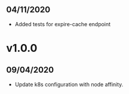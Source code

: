 ## 04/11/2020

- Added tests for expire-cache endpoint

# v1.0.0

## 09/04/2020

- Update k8s configuration with node affinity.
